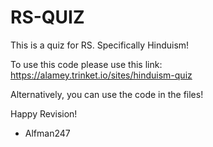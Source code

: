 # RS-QUIZ
This is a quiz for RS. Specifically Hinduism!

To use this code please use this link: https://alamey.trinket.io/sites/hinduism-quiz

Alternatively, you can use the code in the files!

Happy Revision!

- Alfman247
